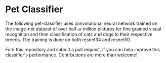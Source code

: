 # Pet Classifier
The following pet-classifier uses convolutional neural network trained on the image-net dataset of over half-a-million pictures for fine grained visual recognition and then classification of cats and dogs to their respective breeds. The training is done on both resnet34 and resnet50.


Fork this repository and submit a pull request, if you can help improve this classifier's performance. Contrbutions are more than welcome!
